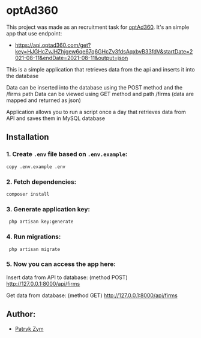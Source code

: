 # optAd360

This project was made as an recruitment task for [optAd360](https://pl.optad360.com/).
It's an simple app that use endpoint:
- https://api.optad360.com/get?key=HJGHcZvJHZhjgew6qe67q6GHcZv3fdsAqxbvB33fdV&startDate=2021-08-11&endDate=2021-08-11&output=json

This is a simple application that retrieves data from the api and inserts it into the database

Data can be inserted into the database using the POST method and the /firms path
Data can be viewed using GET method and path /firms (data are mapped and returned as json)

Application allows you to run a script once a day that retrieves data from API and saves them in MySQL database

## Installation
### 1. Create `.env` file based on `.env.example`:
```
copy .env.example .env
```

### 2. Fetch dependencies:
```shell script
composer install
```

### 3. Generate application key:
```shell script
 php artisan key:generate
```

### 4. Run migrations:
```shell script
 php artisan migrate
```
### 5. Now you can access the app here:
Insert data from API to database:
(method POST)
http://127.0.0.1:8000/api/firms

Get data from database:
(method GET)
http://127.0.0.1:8000/api/firms


## Author:
- [Patryk Zym](https://github.com/rewe999/)
